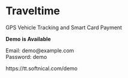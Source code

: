 # Traveltime
GPS Vehicle Tracking and Smart Card Payment

<strong> Demo is Available </strong>
<p>
  Email: demo@example.com <br/>
  Password: demo 
</p>
https://tt.softnical.com/demo
